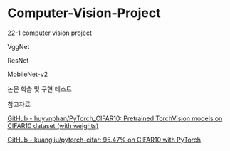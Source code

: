 # Computer-Vision-Project

22-1 computer vision project

VggNet

ResNet

MobileNet-v2

논문 학습 및 구현 테스트



참고자료

[GitHub - huyvnphan/PyTorch_CIFAR10: Pretrained TorchVision models on CIFAR10 dataset (with weights)](https://github.com/huyvnphan/PyTorch_CIFAR10)

[GitHub - kuangliu/pytorch-cifar: 95.47% on CIFAR10 with PyTorch](https://github.com/kuangliu/pytorch-cifar)
